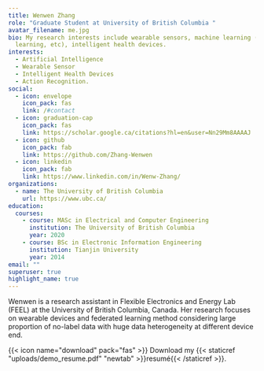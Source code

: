 ```yaml
---
title: Wenwen Zhang
role: "Graduate Student at University of British Columbia "
avatar_filename: me.jpg
bio: My research interests include wearable sensors, machine learning (federated
  learning, etc), intelligent health devices.
interests:
  - Artificial Intelligence
  - Wearable Sensor
  - Intelligent Health Devices
  - Action Recognition.
social:
  - icon: envelope
    icon_pack: fas
    link: /#contact
  - icon: graduation-cap
    icon_pack: fas
    link: https://scholar.google.ca/citations?hl=en&user=Nn29Mm8AAAAJ
  - icon: github
    icon_pack: fab
    link: https://github.com/Zhang-Wenwen
  - icon: linkedin
    icon_pack: fab
    link: https://www.linkedin.com/in/Wenw-Zhang/
organizations:
  - name: The University of British Columbia
    url: https://www.ubc.ca/
education:
  courses:
    - course: MASc in Electrical and Computer Engineering
      institution: The University of British Columbia
      year: 2020
    - course: BSc in Electronic Information Engineering
      institution: Tianjin University
      year: 2014
email: ""
superuser: true
highlight_name: true
---
```

Wenwen is a research assistant in Flexible Electronics and Energy Lab (FEEL) at the University of British Columbia, Canada. Her research focuses on wearable devices and federated learning method considering large proportion of no-label data with huge data heterogeneity at different device end.

{{< icon name="download" pack="fas" >}} Download my {{< staticref "uploads/demo_resume.pdf" "newtab" >}}resumé{{< /staticref >}}.